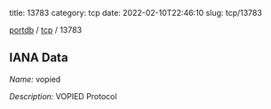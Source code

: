 title: 13783
category: tcp
date: 2022-02-10T22:46:10
slug: tcp/13783

[portdb](/) / [tcp](/category/tcp.html) / 13783


## IANA Data

_Name:_ vopied

_Description:_ VOPIED Protocol

